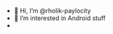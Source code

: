 - 👋 Hi, I’m @rholik-paylocity
- 👀 I’m interested in Android stuff
- 
<!---
rholik-paylocity/rholik-paylocity is a ✨ special ✨ repository because its `README.md` (this file) appears on your GitHub profile.
You can click the Preview link to take a look at your changes.
--->
